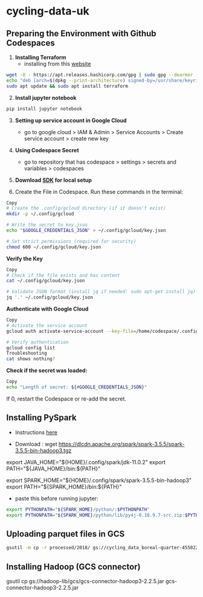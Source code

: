 # cycling-data-uk

## Preparing the Environment with Github Codespaces
1. **Installing Terraform**
    - installing from this [website](https://developer.hashicorp.com/terraform/downloads)
```bash
wget -O - https://apt.releases.hashicorp.com/gpg | sudo gpg --dearmor -o /usr/share/keyrings/hashicorp-archive-keyring.gpg
echo "deb [arch=$(dpkg --print-architecture) signed-by=/usr/share/keyrings/hashicorp-archive-keyring.gpg] https://apt.releases.hashicorp.com $(lsb_release -cs) main" | sudo tee /etc/apt/sources.list.d/hashicorp.list
sudo apt update && sudo apt install terraform
```
2. **Install jupyter notebook**
```bash
pip install jupyter notebook
```
3. **Setting up service account in Google Cloud**
    - go to google cloud > IAM & Admin > Service Accounts > Create service account > create new key

4. **Using Codespace Secret**
    - go to repository that has codespace > settings > secrets and variables > codespaces

5. **Download [SDK](https://cloud.google.com/sdk/docs/install-sdk) for local setup**

6. Create the File in Codespace. Run these commands in the terminal:
```bash
Copy
# Create the .config/gcloud directory (if it doesn't exist)
mkdir -p ~/.config/gcloud

# Write the secret to key.json
echo "$GOOGLE_CREDENTIALS_JSON" > ~/.config/gcloud/key.json

# Set strict permissions (required for security)
chmod 600 ~/.config/gcloud/key.json
```
**Verify the Key**

```bash
Copy
# Check if the file exists and has content
cat ~/.config/gcloud/key.json

# Validate JSON format (install jq if needed: sudo apt-get install jq)
jq '.' ~/.config/gcloud/key.json
```
**Authenticate with Google Cloud**

```bash
Copy
# Activate the service account
gcloud auth activate-service-account --key-file=/home/codespace/.config/gcloud/key.json

# Verify authentication
gcloud config list
Troubleshooting
cat shows nothing?
```
**Check if the secret was loaded:**

```bash
Copy
echo "Length of secret: ${#GOOGLE_CREDENTIALS_JSON}"
```
If 0, restart the Codespace or re-add the secret.

## Installing PySpark

+ Instructions [here](https://github.com/DataTalksClub/data-engineering-zoomcamp/blob/main/05-batch/setup/linux.md)

+ Download : wget https://dlcdn.apache.org/spark/spark-3.5.5/spark-3.5.5-bin-hadoop3.tgz

export JAVA_HOME="${HOME}/.config/spark/jdk-11.0.2"
export PATH="${JAVA_HOME}/bin:${PATH}"

export SPARK_HOME="${HOME}/.config/spark/spark-3.5.5-bin-hadoop3"
export PATH="${SPARK_HOME}/bin:${PATH}"

+ paste this before running jupyter:

```bash 
export PYTHONPATH="${SPARK_HOME}/python/:$PYTHONPATH"
export PYTHONPATH="${SPARK_HOME}/python/lib/py4j-0.10.9.7-src.zip:$PYTHONPATH"
```

## Uploading parquet files in GCS
```bash
gsutil -m cp -r processed/2018/ gs://cycling_data_boreal-quarter-455022-q5/processed/2018
```

## Installing Hadoop (GCS connector)
gsutil cp gs://hadoop-lib/gcs/gcs-connector-hadoop3-2.2.5.jar gcs-connector-hadoop3-2.2.5.jar